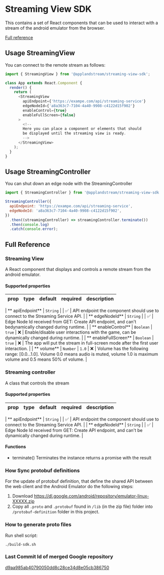 # Streaming View SDK

This contains a set of React components that can be used to interact with a stream of the android emulator from the
browser.

[Full reference](#full-reference)

## Usage StreamingView

You can connect to the remote stream as follows:

```js
import { StreamingView } from '@applandstream/streaming-view-sdk';

class App extends React.Component {
  render() {
    return (
      <StreamingView
        apiEndpoint={'https://exampe.com/api/streaming-service'}
        edgeNodeId={'a8a363c7-7104-4a40-9908-c4122d15f902'}
        enableControl={true}
        enableFullScreen={false}
      >
        <!--
        Here you can place a component or elements that should
        be displayed until the streaming view is ready.
        -->
      </StreamingView>
    );
  }
}
```

## Usage StreamingController

You can shut down an edge node with the StreamingController

```js
import { StreamingController } from '@applandstream/streaming-view-sdk';

StreamingController({
  apiEndpoint: 'https://exampe.com/api/streaming-service',
  edgeNodeId: 'a8a363c7-7104-4a40-9908-c4122d15f902',
})
  .then((streamingController) => streamingController.terminate())
  .then(console.log)
  .catch(console.error);
```

## Full Reference

### Streaming View

A React component that displays and controls a remote stream from the android emulator.

#### Supported properties

| prop | type | default | required | description |
| ---- | ---- | ------- | -------- | ----------- |

| **
apiEndpoint** | `String` | | :white_check_mark: | API endpoint the component should use to connect to the Streaming Service API. |
| **
edgeNodeId** | `String` | | :white_check_mark: | Edge Node Id received from GET: Create API endpoint, and can't bedynamically changed during runtime. |
| **
enableControl** | `Boolean` | `true` | :x: | Enable/disable user interactions with the game, can be dynamically changed during runtime. |
| **
enableFullScreen** | `Boolean` | `true` | :x: | The app will put the stream in full-screen mode after the first user interaction. |
| **
volume** | `Number` | `1.0` | :x: | Volume has the following range: [0.0...1.0]. Volume 0.0 means audio is muted, volume 1.0 is maximum volume and 0.5 means 50% of volume. |

### Streaming controller

A class that controls the stream

#### Supported properties

| prop | type | default | required | description |
| ---- | ---- | ------- | -------- | ----------- |

| **
apiEndpoint** | `String` | | :white_check_mark: | API endpoint the component should use to connect to the Streaming Service API. |
| **
edgeNodeId** | `String` | | :white_check_mark: | Edge Node Id received from GET: Create API endpoint, and can't be dynamically changed during runtime. |

#### Functions

- terminate()
  Terminates the instance returns a promise with the result

### How Sync protobuf definitions

For the update of protobuf definition, that define the shared API between the web client and the Android Emulator do the
following steps:

1. Download https://dl.google.com/android/repository/emulator-linux-XXXXX.zip
2. Copy all `.proto` and `.protobuf` found in `/lib` (in the zip file) folder into `/protobuf-definition` folder in this
   project.

### How to generate proto files

Run shell script:

```
./build-sdk.sh
```

### Last Commit Id of merged Google repository

[d9aa985ab40790050dd8c28ce34d8e05cb386750](https://github.com/google/android-emulator-webrtc/commit/d9aa985ab40790050dd8c28ce34d8e05cb386750)
